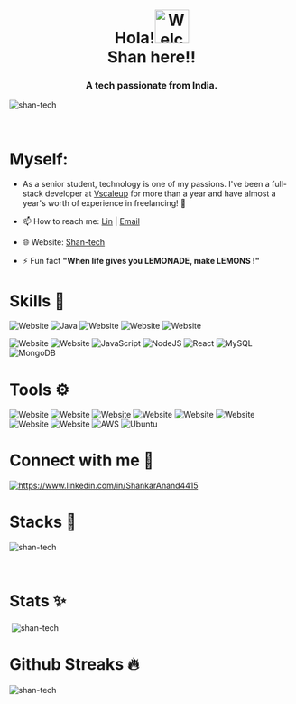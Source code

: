 <h1 align="center">   Hola!<img  alt="Welcome" width="60" src="https://media.tenor.com/images/33b6637fc66bbd77622d2e673f1d343b/tenor.gif"> <br>Shan here!! </h1>

<h3 align="center">A tech passionate from India.</h3>

<p align="left"> <img src="https://komarev.com/ghpvc/?username=shan-tech&label=Profile%20views&color=0e75b6&style=flat" alt="shan-tech" /> </p><br>
<h1>Myself:</h1>

- As a senior student, technology is one of my passions. I've been a full-stack developer at <a href="https://vscaleup.com/">Vscaleup</a> for more than a year and have almost a year's worth of experience in freelancing! 🥤

<!-- - 🌱 Currently working with *MERN* -->

<!-- - 💡 I've done a [Health-care project "SWASTHA"](https://github.com/Shan-tech/Swastha)  -->

<!-- - 🤝 I’m looking for help with my [FoodApp](https://github.com/Shan-tech/FoodApp_Test) -->

- 📫 How to reach me: <a href="https://www.linkedin.com/in/shankaranand4415/">Lin</a> | <a href="mailto:shankaranand4415@gmail.com">Email</a>

- 🌐 Website: [Shan-tech](https://shan-tech.github.io/)

- ⚡ Fun fact **"When life gives you LEMONADE, make LEMONS !"**
<h1></h1>

<h1>Skills 🚀</h1>
<!-- #https://img.shields.io/badge/%3Cbadge-name%3E%20-%23%3Cbadge-color%3E.svg?&style=for-the-badge&logo=%3Cbadge-logo%3E&logoColor=white-->
<!--Replace <badge-name> <badge-color> <badge-logo> -->

![Website](https://img.shields.io/badge/Programming%20-%2523017CEE.svg?&style=for-the-badge&logo=C&logoColor=white)
![Java](https://img.shields.io/badge/java-%23ED8B00.svg?style=for-the-badge&logo=java&logoColor=white)
![Website](https://img.shields.io/badge/python-%233776AB.svg?&style=for-the-badge&logo=python&logoColor=white)
![Website](https://img.shields.io/badge/Kotlin%20-%23ee5c1d.svg?&style=for-the-badge&logo=kotlin&logoColor=white)
![Website](https://img.shields.io/badge/flask%20-%23181717.svg?&style=for-the-badge&logo=flask&logoColor=white)
<!-- ![Website](https://img.shields.io/badge/FIREBASE-%23FFCA28.svg?&style=for-the-badge&logo=firebase&logoColor=white) -->
![Website](https://img.shields.io/badge/html5%20-%23E34F26.svg?&style=for-the-badge&logo=html5&logoColor=white)
![Website](https://img.shields.io/badge/css3%20-%231572B6.svg?&style=for-the-badge&logo=css3&logoColor=white)
![JavaScript](https://img.shields.io/badge/javascript-%23323330.svg?style=for-the-badge&logo=javascript&logoColor=%23F7DF1E)
![NodeJS](https://img.shields.io/badge/node.js-6DA55F?style=for-the-badge&logo=node.js&logoColor=white)
![React](https://img.shields.io/badge/react-%2320232a.svg?style=for-the-badge&logo=react&logoColor=%2361DAFB)
![MySQL](https://img.shields.io/badge/mysql-%2300f.svg?style=for-the-badge&logo=mysql&logoColor=white)
![MongoDB](https://img.shields.io/badge/MongoDB-%234ea94b.svg?style=for-the-badge&logo=mongodb&logoColor=white)
<!--![Website](https://img.shields.io/badge/dart-%230175C2.svg?&style=for-the-badge&logo=dart&logoColor=white)-->


<h1>Tools ⚙</h1>

![Website](https://img.shields.io/badge/Photoshop%20-%230175C2.svg?&style=for-the-badge&logo=adobe-photoshop&logoColor=white)
![Website](https://img.shields.io/badge/Lightroom-%2302569B.svg?&style=for-the-badge&logo=adobe-lightroom&logoColor=white)
![Website](https://img.shields.io/badge/Adobe%20-%23DD0031.svg?&style=for-the-badge&logo=adobe-xd&logoColor=white)
![Website](https://img.shields.io/badge/GIT-%23F05032.svg?&style=for-the-badge&logo=git&logoColor=white)
![Website](https://img.shields.io/badge/GITHUB-%23181717.svg?&style=for-the-badge&logo=github&logoColor=white)
![Website](https://img.shields.io/badge/Bootstrap-%23E4405F.svg?&style=for-the-badge&logo=bootstrap&logoColor=white)
![Website](https://img.shields.io/badge/VS--CODE-%23007ACC.svg?&style=for-the-badge&logo=visual-studio-code&logoColor=white)
![Website](https://img.shields.io/badge/AndroidStudio-%233DDC84.svg?&style=for-the-badge&logo=android-studio&logoColor=white)
![AWS](https://img.shields.io/badge/AWS-%23FF9900.svg?style=for-the-badge&logo=amazon-aws&logoColor=white)
![Ubuntu](https://img.shields.io/badge/-Ubuntu-%230079C1?style=for-the-badge&logo=ubuntu&logoColor=white)

<h1>Connect with me 💫</h1>
<p>
  
  <a href="https://www.linkedin.com/in/ShankarAnand4415" target="blank"><img align="center" src="https://img.icons8.com/color/48/000000/linkedin.png" alt="https://www.linkedin.com/in/ShankarAnand4415"  /></a>
  <!--  <a href="https://stackoverflow.com/users/13693053/shankaranand" target="blank"><img align="center" src="https://img.icons8.com/color/48/000000/stackoverflow.png" alt="https://stackoverflow.com/users/13693053/shankaranand" /></a>
  <a href="https://snapchat.com/add/cream_crust" target="blank"><img align="center" src="https://img.icons8.com/fluent/48/000000/snapchat.png" alt="cream_crust" /></a> 
 <a href="https://instagram.com/_cream_crust_" target="blank"><img align="center" src="https://img.icons8.com/color/48/000000/instagram.png" alt="@_cream_crust_"/></a> -->
  <!-- <a href="https://open.spotify.com/show/6FYHCeWDEInbh48uEvAK2c" target="blank"><img align="center" src="https://img.icons8.com/color/48/000000/spotify.png" alt="https://open.spotify.com/show/6FYHCeWDEInbh48uEvAK2c"  /></a> -->
  
</p>
<h1></h1>

<!-- <h1>  Github trophy 🏆</h1>
<p > <a href="https://github.com/ryo-ma/github-profile-trophy"><img align="center" src="https://github-profile-trophy.vercel.app/?username=shan-tech" alt="shan-tech" /></a> </p><br> -->
<h1> Stacks 🎈</h1>
<p><img align="center" src="https://github-readme-stats.vercel.app/api/top-langs?username=shan-tech&show_icons=true&locale=en&layout=compact" alt="shan-tech" /></p><br>

<h1> Stats ✨</h1>
<p >&nbsp;<img align="center" src="https://github-readme-stats.vercel.app/api?username=shan-tech&show_icons=true&locale=en" alt="shan-tech" /><br>
</p>

<h1>Github Streaks 🔥</h1>
<p><img align="center" src="https://github-readme-streak-stats.herokuapp.com/?user=shan-tech&" alt="shan-tech" />
</p>

